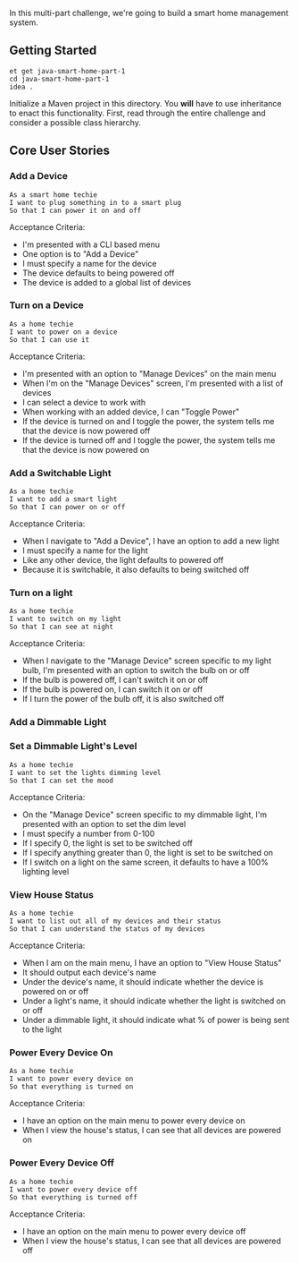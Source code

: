 In this multi-part challenge, we're going to build a smart home management system.

## Getting Started

```no-highlight
et get java-smart-home-part-1
cd java-smart-home-part-1
idea .
```

Initialize a Maven project in this directory. You **will** have to use inheritance to enact this functionality. First, read through the entire challenge and consider a possible class hierarchy.

## Core User Stories

### Add a Device

```no-highlight
As a smart home techie
I want to plug something in to a smart plug
So that I can power it on and off
```

Acceptance Criteria:

- I'm presented with a CLI based menu
- One option is to "Add a Device"
- I must specify a name for the device
- The device defaults to being powered off
- The device is added to a global list of devices

### Turn on a Device

```no-highlight
As a home techie
I want to power on a device
So that I can use it
```

Acceptance Criteria:

- I'm presented with an option to "Manage Devices" on the main menu
- When I'm on the "Manage Devices" screen, I'm presented with a list of devices
- I can select a device to work with
- When working with an added device, I can "Toggle Power"
- If the device is turned on and I toggle the power, the system tells me that the device is now powered off
- If the device is turned off and I toggle the power, the system tells me that the device is now powered on

### Add a Switchable Light

```no-highlight
As a home techie
I want to add a smart light
So that I can power on or off
```

Acceptance Criteria:

- When I navigate to "Add a Device", I have an option to add a new light
- I must specify a name for the light
- Like any other device, the light defaults to powered off
- Because it is switchable, it also defaults to being switched off

### Turn on a light

```no-highlight
As a home techie
I want to switch on my light
So that I can see at night
```

Acceptance Criteria:

- When I navigate to the "Manage Device" screen specific to my light bulb, I'm presented with an option to switch the bulb on or off
- If the bulb is powered off, I can't switch it on or off
- If the bulb is powered on, I can switch it on or off
- If I turn the power of the bulb off, it is also switched off

### Add a Dimmable Light

### Set a Dimmable Light's Level

```no-highlight
As a home techie
I want to set the lights dimming level
So that I can set the mood
```

Acceptance Criteria:

- On the "Manage Device" screen specific to my dimmable light, I'm presented with an option to set the dim level
- I must specify a number from 0-100
- If I specify 0, the light is set to be switched off
- If I specify anything greater than 0, the light is set to be switched on
- If I switch on a light on the same screen, it defaults to have a 100% lighting level

### View House Status

```no-highlight
As a home techie
I want to list out all of my devices and their status
So that I can understand the status of my devices
```

Acceptance Criteria:

- When I am on the main menu, I have an option to "View House Status"
- It should output each device's name
- Under the device's name, it should indicate whether the device is powered on or off
- Under a light's name, it should indicate whether the light is switched on or off
- Under a dimmable light, it should indicate what % of power is being sent to the light

### Power Every Device On

```no-highlight
As a home techie
I want to power every device on
So that everything is turned on
```

Acceptance Criteria:

- I have an option on the main menu to power every device on
- When I view the house's status, I can see that all devices are powered on

### Power Every Device Off

```no-highlight
As a home techie
I want to power every device off
So that everything is turned off
```

Acceptance Criteria:

- I have an option on the main menu to power every device off
- When I view the house's status, I can see that all devices are powered off
